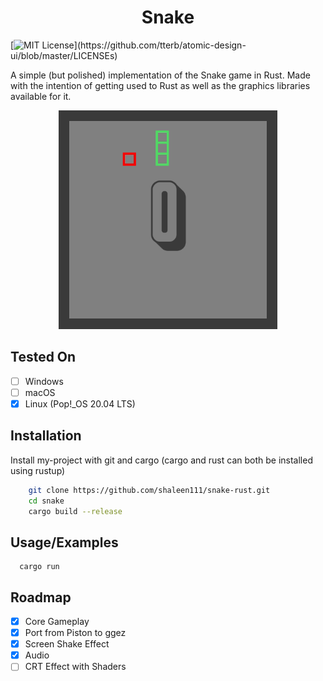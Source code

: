 <h1 align="center">
Snake
</h1>

[![MIT License](https://img.shields.io/apm/l/atomic-design-ui.svg?)](https://github.com/tterb/atomic-design-ui/blob/master/LICENSEs)

A simple (but polished) implementation of the Snake game in Rust.
Made with the intention of getting used to Rust as well as the graphics libraries available for it.


<p align="center">
          <img src="demo/demo.gif" alt="Game Demo" height="350"/>
</p>

## Tested On

- [ ]  Windows
- [ ]  macOS
- [x]  Linux (Pop!_OS 20.04 LTS)

## Installation

Install my-project with git and cargo (cargo and rust can both be installed using rustup)
```bash
    git clone https://github.com/shaleen111/snake-rust.git
    cd snake
    cargo build --release
```

## Usage/Examples

```
  cargo run
```

## Roadmap

- [x]  Core Gameplay
- [x]  Port from Piston to ggez
- [x]  Screen Shake Effect
- [x]  Audio
- [ ]  CRT Effect with Shaders
